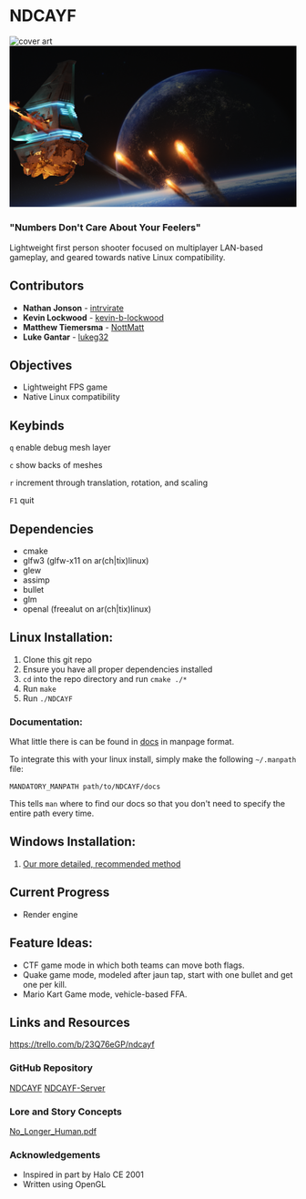 # NDCAYF 
![cover art](/lore/coverart.png)
![manifest](/lore/Manifest.png)
### "Numbers Don't Care About Your Feelers"
Lightweight first person shooter focused on multiplayer LAN-based gameplay, and geared towards native Linux compatibility.

## Contributors
* **Nathan Jonson** - [intrvirate](https://github.com/intrvirate)
* **Kevin Lockwood** - [kevin-b-lockwood](https://github.com/kevin-b-lockwood)
* **Matthew Tiemersma** - [NottMatt](https://github.com/NottMatt)
* **Luke Gantar** - [lukeg32](https://github.com/lukeg32)

## Objectives
* Lightweight FPS game
* Native Linux compatibility

## Keybinds
`q` enable debug mesh layer

`c` show backs of meshes

`r` increment through translation, rotation, and scaling

`F1` quit

## Dependencies
* cmake
* glfw3 (glfw-x11 on ar(ch|tix)linux)
* glew
* assimp
* bullet
* glm
* openal (freealut on ar(ch|tix)linux)

## Linux Installation:
1. Clone this git repo
2. Ensure you have all proper dependencies installed
3. `cd` into the repo directory and run `cmake ./*`
4. Run `make`
5. Run `./NDCAYF`

### Documentation:

What little there is can be found in
[docs](https://github.com/intrvirate/NDCAYF/tree/master/docs)
in manpage format.

To integrate this with your linux install, simply make the following
`~/.manpath` file:

```
MANDATORY_MANPATH path/to/NDCAYF/docs
```

This tells `man` where to find our docs so that you don't need to specify the
entire path every time.

## Windows Installation:
1. [Our more detailed, recommended method](https://wiki.artixlinux.org/Main/Installation)

## Current Progress
* Render engine

## Feature Ideas:
* CTF game mode in which both teams can move both flags.
* Quake game mode, modeled after jaun tap, start with one bullet and get one per kill.
* Mario Kart Game mode, vehicle-based FFA.

## Links and Resources
https://trello.com/b/23Q76eGP/ndcayf

### GitHub Repository
[NDCAYF](https://github.com/intrvirate/NDCAYF)
[NDCAYF-Server](https://github.com/lukeg32/NDCAYF-Server)

### Lore and Story Concepts
[No_Longer_Human.pdf](https://github.com/intrvirate/NDCAYF/tree/master/lore)

### Acknowledgements
* Inspired in part by Halo CE 2001
* Written using OpenGL
